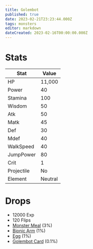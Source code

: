 ```yaml
---
title: Golembot
published: true
date: 2023-02-21T23:23:44.000Z
tags: monsters
editor: markdown
dateCreated: 2023-02-16T00:00:00.000Z
---
```


# Stats
|Stat|Value|
|-|-|
|HP|11,000|
|Power|40|
|Stamina|100|
|Wisdom|50|
|Atk|50|
|Matk|45|
|Def|30|
|Mdef|40|
|WalkSpeed|40|
|JumpPower|80|
|Crit|1|
|Projectile|No|
|Element|Neutral|

# Drops
 * 12000 Exp
 * 120 Flips
 * [Monster Meal](/items/monster-meal.md) (3%)
 * [Bionic Arm](/items/bionic-arm.md) (1%)
 * [Egg](/items/egg.md) (1%)
 * [Golembot Card](/items/golembot-card.md) (0.1%)
